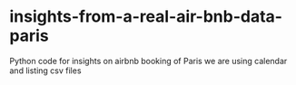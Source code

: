 # insights-from-a-real-air-bnb-data-paris
Python code for insights on airbnb booking of Paris we are using calendar and listing csv files
